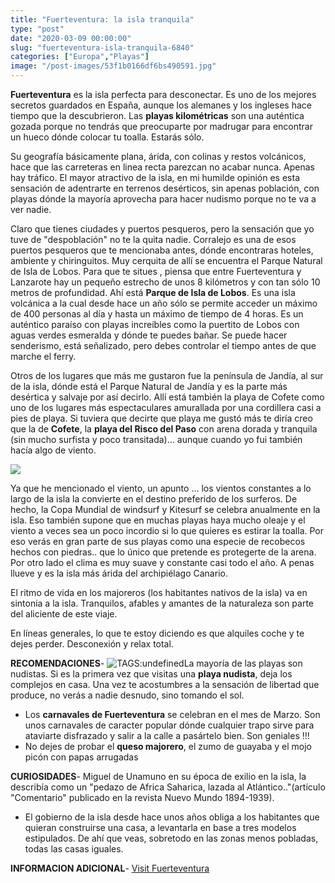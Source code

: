 ```yaml
---
title: "Fuerteventura: la isla tranquila"
type: "post"
date: "2020-03-09 00:00:00"
slug: "fuerteventura-isla-tranquila-6840"
categories: ["Europa","Playas"]
image: "/post-images/53f1b0166df6bs490591.jpg"
---
```


**Fuerteventura** es la isla perfecta para desconectar. Es uno de los mejores secretos guardados en España, aunque los alemanes y los ingleses hace tiempo que la descubrieron. Las **playas kilométricas** son una auténtica gozada porque no tendrás que preocuparte por madrugar para encontrar un hueco dónde colocar tu toalla. Estarás sólo.  
  
Su geografía básicamente plana, árida, con colinas y restos volcánicos, hace que las carreteras en linea recta parezcan no acabar nunca. Apenas hay tráfico. El mayor atractivo de la isla, en mi humilde opinión es esta sensación de adentrarte en terrenos desérticos, sin apenas población, con playas dónde la mayoría aprovecha para hacer nudismo porque no te va a ver nadie.  
  
Claro que tienes ciudades y puertos pesqueros, pero la sensación que yo tuve de "despoblación" no te la quita nadie. Corralejo es una de esos puertos pesqueros que te mencionaba antes, dónde encontraras hoteles, ambiente y chiringuitos. Muy cerquita de allí se encuentra el Parque Natural de Isla de Lobos. Para que te situes , piensa que entre Fuerteventura y Lanzarote hay un pequeño estrecho de unos 8 kilómetros y con tan sólo 10 metros de profundidad. Ahí está **Parque de Isla de Lobos**. Es una isla volcánica a la cual desde hace un año sólo se permite acceder un máximo de 400 personas al día y hasta un máximo de tiempo de 4 horas. Es un auténtico paraíso con playas increíbles como la puertito de Lobos con aguas verdes esmeralda y dónde te puedes bañar. Se puede hacer senderismo, está señalizado, pero debes controlar el tiempo antes de que marche el ferry.  
  
Otros de los lugares que más me gustaron fue la península de Jandía, al sur de la isla, dónde está el Parque Natural de Jandía y es la parte más desértica y salvaje por así decirlo. Allí está también la playa de Cofete como uno de los lugares más espectaculares amurallada por una cordillera casi a pies de playa. Si tuviera que decirte que playa me gustó más te diría creo que la de **Cofete**, la **playa del Risco del Paso** con arena dorada y tranquila (sin mucho surfista y poco transitada)... aunque cuando yo fui también hacía algo de viento.  
  
![](/post-images/53f1b0166df6bs490591.jpg)  
  
Ya que he mencionado el viento, un apunto ... los vientos constantes a lo largo de la isla la convierte en el destino preferido de los surferos. De hecho, la Copa Mundial de windsurf y Kitesurf se celebra anualmente en la isla. Eso también supone que en muchas playas haya mucho oleaje y el viento a veces sea un poco incordio si lo que quieres es estirar la toalla. Por eso verás en gran parte de sus playas como una especie de recobecos hechos con piedras.. que lo único que pretende es protegerte de la arena. Por otro lado el clima es muy suave y constante casi todo el año. A penas llueve y es la isla más árida del archipiélago Canario.  
  
   
  
El ritmo de vida en los majoreros (los habitantes nativos de la isla) va en sintonia a la isla. Tranquilos, afables y amantes de la naturaleza son parte del aliciente de este viaje.  
  
En líneas generales, lo que te estoy diciendo es que alquiles coche y te dejes perder. Desconexión y relax total.  
  
**RECOMENDACIONES**- ![ TAGS:undefined](/post-images/53f1b2b8db128s143772.jpg "Fuerteventura by alfaltendolf ")La mayoría de las playas son nudistas. Si es la primera vez que visitas una **playa nudista**, deja los complejos en casa. Una vez te acostumbres a la sensación de libertad que produce, no verás a nadie desnudo, sino tomando el sol.
- Los **carnavales de Fuerteventura** se celebran en el mes de Marzo. Son unos carnavales de caracter popular dónde cualquier trapo sirve para ataviarte disfrazado y salir a la calle a pasártelo bien. Son geniales !!!
- No dejes de probar el **queso majorero**, el zumo de guayaba y el mojo picón con papas arrugadas

**CURIOSIDADES**- Miguel de Unamuno en su época de exilio en la isla, la describía como un "pedazo de Africa Saharica, lazada al Atlántico.."(artículo "Comentario" publicado en la revista Nuevo Mundo 1894-1939).
- El gobierno de la isla desde hace unos años obliga a los habitantes que quieran construirse una casa, a levantarla en base a tres modelos estipulados. De ahí que veas, sobretodo en las zonas menos pobladas, todas las casas iguales.

**INFORMACION ADICIONAL**- [Visit Fuerteventura ](http://visitfuerteventura.es/)